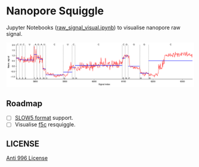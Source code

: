 # Nanopore Squiggle

Jupyter Notebooks ([raw_signal_visual.ipynb](notebooks/raw_signal_visual.ipynb)) to visualise nanopore raw signal.

![](docs/figures/norm_signal.png)

## Roadmap

- [ ] [SLOW5 format](https://github.com/hasindu2008/slow5tools) support.
- [ ] Visualise [f5c](https://github.com/hasindu2008/f5c) resquiggle.

## LICENSE

[Anti 996 License](https://github.com/kattgu7/Anti-996-License/blob/master/LICENSE_CN_EN)
